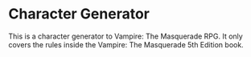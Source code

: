 # Character Generator
This is a character generator to Vampire: The Masquerade RPG.
It only covers the rules inside the Vampire: The Masquerade 5th Edition book.